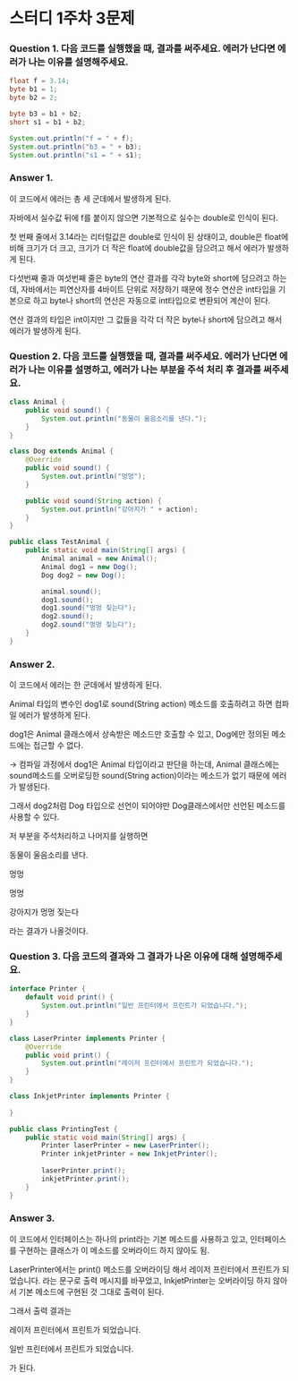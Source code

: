 # 스터디 1주차 3문제



### Question 1. 다음 코드를 실행했을 때, 결과를 써주세요. 에러가 난다면 에러가 나는 이유를 설명해주세요.

```java
float f = 3.14;
byte b1 = 1;
byte b2 = 2;

byte b3 = b1 + b2;
short s1 = b1 + b2;

System.out.println("f = " + f);
System.out.println("b3 = " + b3);
System.out.println("s1 = " + s1);
```

### Answer 1.

이 코드에서 에러는 총 세 군데에서 발생하게 된다.

자바에서 실수값 뒤에 f를 붙이지 않으면 기본적으로 실수는 double로 인식이 된다.

첫 번째 줄에서 3.14라는 리터럴값은 double로 인식이 된 상태이고, double은 float에 비해 크기가 더 크고, 크기가 더 작은 float에 double값을 담으려고 해서 에러가 발생하게 된다.

다섯번째 줄과 여섯번째 줄은 byte의 연산 결과를 각각 byte와 short에 담으려고 하는데, 자바에서는 피연산자를 4바이트 단위로 저장하기 때문에 정수 연산은 int타입을 기본으로 하고 byte나 short의 연산은 자동으로 int타입으로 변환되어 계산이 된다.

연산 결과의 타입은 int이지만 그 값들을 각각 더 작은 byte나 short에 담으려고 해서 에러가 발생하게 된다.

### Question 2. 다음 코드를 실행했을 때, 결과를 써주세요. 에러가 난다면 에러가 나는 이유를 설명하고, 에러가 나는 부분을 주석 처리 후 결과를 써주세요.

```java
class Animal {
    public void sound() {
        System.out.println("동물이 울음소리를 낸다.");
    }
}

class Dog extends Animal {
    @Override
    public void sound() {
        System.out.println("멍멍");
    }

    public void sound(String action) {
        System.out.println("강아지가 " + action);
    }
}

public class TestAnimal {
    public static void main(String[] args) {
        Animal animal = new Animal();
        Animal dog1 = new Dog();
        Dog dog2 = new Dog();

        animal.sound();
        dog1.sound();
        dog1.sound("멍멍 짖는다");
        dog2.sound();
        dog2.sound("멍멍 짖는다");
    }
}
```

### Answer 2.

이 코드에서 에러는 한 군데에서 발생하게 된다.

Animal 타입의 변수인 dog1로 sound(String action) 메소드를 호출하려고 하면 컴파일 에러가 발생하게 된다.

dog1은 Animal 클래스에서 상속받은 메소드만 호출할 수 있고, Dog에만 정의된 메소드에는 접근할 수 없다.

→ 컴파일 과정에서 dog1은 Animal 타입이라고 판단을 하는데, Animal 클래스에는 sound메소드를 오버로딩한 sound(String action)이라는 메소드가 없기 때문에 에러가 발생된다.

그래서 dog2처럼 Dog 타입으로 선언이 되어야만 Dog클래스에서만 선언된 메소드를 사용할 수 있다.

저 부분을 주석처리하고 나머지를 실행하면

동물이 울음소리를 낸다.

멍멍

멍멍

강아지가 멍멍 짖는다

라는 결과가 나올것이다.

### Question 3. 다음 코드의 결과와 그 결과가 나온 이유에 대해 설명해주세요.

```java
interface Printer {
    default void print() {
        System.out.println("일반 프린터에서 프린트가 되었습니다.");
    }
}

class LaserPrinter implements Printer {
    @Override
    public void print() {
        System.out.println("레이저 프린터에서 프린트가 되었습니다.");
    }
}

class InkjetPrinter implements Printer {
    
}

public class PrintingTest {
    public static void main(String[] args) {
        Printer laserPrinter = new LaserPrinter();
        Printer inkjetPrinter = new InkjetPrinter();
        
        laserPrinter.print();
        inkjetPrinter.print();
    }
}
```

### Answer 3.

이 코드에서 인터페이스는 하나의 print라는 기본 메소드를 사용하고 있고, 인터페이스를 구현하는 클래스가 이 메소드를 오버라이드 하지 않아도 됨.

LaserPrinter에서는 print() 메소드를 오버라이딩 해서 레이저 프린터에서 프린트가 되었습니다. 라는 문구로 출력 메시지를 바꾸었고, InkjetPrinter는 오버라이딩 하지 않아서 기본 메소드에 구현된 것 그대로 출력이 된다.

그래서 출력 결과는

레이저 프린터에서 프린트가 되었습니다.

일반 프린터에서 프린트가 되었습니다.

가 된다.